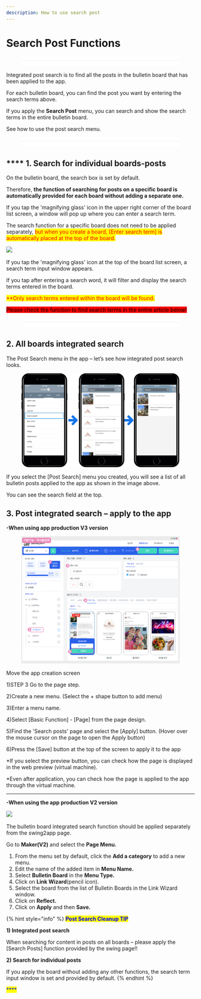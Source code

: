 ```yaml
---
description: How to use search post
---
```


# Search Post Functions

<figure><img src="../../../.gitbook/assets/구분선.PNG" alt=""><figcaption></figcaption></figure>

Integrated post search is to find all the posts in the bulletin board that has been applied to the app.

For each bulletin board, you can find the post you want by entering the search terms above.

If you apply the **Search Post** menu, you can search and show the search terms in the entire bulletin board.

See how to use the post search menu.

<figure><img src="../../../.gitbook/assets/구분선.PNG" alt=""><figcaption></figcaption></figure>

## &#x20;**** 1. Search for individual boards-posts

On the bulletin board, the search box is set by default.

Therefore, **the function of searching for posts on a specific board is automatically provided for each board without adding a separate one.**

If you tap the 'magnifying glass' icon in the upper right corner of the board list screen, a window will pop up where you can enter a search term.

The search function for a specific board does not need to be applied separately, <mark style="color:red;">but when you create a board, \[Enter search term] is automatically placed at the top of the board.</mark>

![](https://wp.swing2app.co.kr/wp-content/uploads/2018/09/%EA%B2%8C%EC%8B%9C%EB%AC%BC%EA%B2%80%EC%83%89NEW1.png)

If you tap the 'magnifying glass' icon at the top of the board list screen, a search term input window appears.

If you tap after entering a search word, it will filter and display the search terms entered in the board.

<mark style="color:red;">\*\*Only search terms entered within the board will be found.</mark>

<mark style="background-color:red;">Please check the function to find search terms in the entire article below!</mark>

<figure><img src="../../../.gitbook/assets/구분선.PNG" alt=""><figcaption></figcaption></figure>

## 2. All boards integrated search

The Post Search menu in the app – let’s see how integrated post search looks.

<figure><img src="../../../.gitbook/assets/image (11).png" alt=""><figcaption></figcaption></figure>

If you select the \[Post Search] menu you created, you will see a list of all bulletin posts applied to the app as shown in the image above.

You can see the search field at the top.

<mark style="color:red;"></mark>

## 3. Post integrated search – apply to the app

**-When using app production V3 version**

<figure><img src="../../../.gitbook/assets/image (9).png" alt=""><figcaption></figcaption></figure>

Move the app creation screen

1\)STEP 3 Go to the page step.

2\)Create a new menu. (Select the + shape button to add menu)

3\)Enter a menu name.

4\)Select \[Basic Function] - \[Page] from the page design.

5\)Find the 'Search posts' page and select the \[Apply] button. (Hover over the mouse cursor on the page to open the Apply button)

6\)Press the \[Save] button at the top of the screen to apply it to the app

\*If you select the preview button, you can check how the page is displayed in the web preview (virtual machine).

\*Even after application, you can check how the page is applied to the app through the virtual machine.

****

**-When using the app production V2 version**

![](https://support.swing2app.com/wp-content/uploads/2018/09/b49-e1587043155303.png)

The bulletin board integrated search function should be applied separately from the swing2app page.

Go to **Maker(V2)** and select the **Page Menu.**

1. From the menu set by default, click the **Add a category** to add a new menu.
2. Edit the name of the added item in **Menu Name.**
3. Select **Bulletin Board** in the **Menu Type.**
4. Click on **Link Wizard**(pencil icon).
5. Select the board from the list of Bulletin Boards in the Link Wizard window.
6. Click on **Reflect.**
7. Click on **Apply** and then **Save.**

{% hint style="info" %}
<mark style="color:blue;">**Post Search Cleanup TIP**</mark>

**1) Integrated post search**

When searching for content in posts on all boards – please apply the \[Search Posts] function provided by the swing page!!

**2) Search for individual posts**

If you apply the board without adding any other functions, the search term input window is set and provided by default.
{% endhint %}

<mark style="color:blue;">****</mark>
